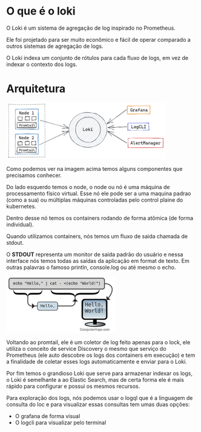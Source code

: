# O que é o loki

O Loki é um sistema de agregação de log inspirado no Prometheus. 

Ele foi projetado para ser muito econômico e fácil de operar comparado a outros sistemas de agregação de logs. 

O Loki indexa um conjunto de rótulos para cada fluxo de logs, em vez de indexar o contexto dos logs.

# Arquitetura

<img src="images/grafana-loki-work.png" height="150">


Como podemos ver na imagem acima temos alguns componentes que precisamos conhecer.

Do lado esquerdo temos o node, o node  ou nó é uma máquina de processamento físico virtual. Esse nó ele pode ser a uma maquina padrao (como a sua) ou múltiplas máquinas controladas pelo control plaine do kubernetes.

Dentro desse nó temos os containers rodando de forma atômica (de forma individual).

Quando utilizamos containers, nós temos um fluxo de saida chamada de stdout. 

O **STDOUT** representa um monitor de saída padrão do usuário e nessa interface nós temos todas as saídas da aplicação em format de texto. Em outras palavras o famoso println, console.log ou até mesmo o echo.

<img src="images/stdout-illustration.jpg" height="150">

Voltando ao promtail,  ele é um coletor de log feito apenas para o lock, ele utiliza o conceito de service Discovery o mesmo que serviço do Prometheus (ele auto descobre os logs dos containers em execução) e tem a finalidade de coletar esses logs automaticamente e enviar para o Loki.

Por fim temos o grandioso Loki que serve para armazenar indexar os logs, o Loki é semelhante a
ao Elastic Search, mas de certa forma ele é mais rápido para configurar e possui os mesmos recursos.

Para exploração dos logs, nós podemos usar o logql que é a linguagem de consulta do loc e para visualizar essas consultas tem umas duas opções:
- O grafana de forma visual
- O logcli para visualizar pelo terminal
